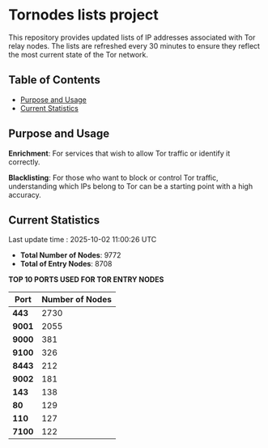 # Tornodes lists project

This repository provides updated lists of IP addresses associated with Tor relay nodes. The lists are refreshed every 30 minutes to ensure they reflect the most current state of the Tor network.

## Table of Contents

- [Purpose and Usage](#purpose-and-usage)
- [Current Statistics](#current-statistics)


## Purpose and Usage

**Enrichment**: For services that wish to allow Tor traffic or identify it correctly.

**Blacklisting**: For those who want to block or control Tor traffic, understanding which IPs belong to Tor can be a starting point with a high accuracy.

## Current Statistics

Last update time : 2025-10-02 11:00:26 UTC

- **Total Number of Nodes**: 9772
- **Total of Entry Nodes**: 8708

**TOP 10 PORTS USED FOR TOR ENTRY NODES**

| **Port** | **Number of Nodes** |
|------|-----------------|
| **443**   | 2730  |
| **9001**   | 2055  |
| **9000**   | 381  |
| **9100**   | 326  |
| **8443**   | 212  |
| **9002**   | 181  |
| **143**   | 138  |
| **80**   | 129  |
| **110**   | 127  |
| **7100**   | 122  |

